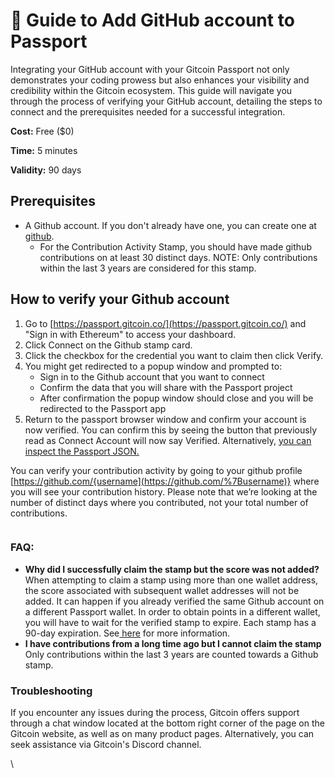 # 🔌 Guide to Add GitHub account to Passport

Integrating your GitHub account with your Gitcoin Passport not only demonstrates your coding prowess but also enhances your visibility and credibility within the Gitcoin ecosystem. This guide will navigate you through the process of verifying your GitHub account, detailing the steps to connect and the prerequisites needed for a successful integration.

**Cost:** Free ($0)

**Time:** 5 minutes

**Validity:** 90 days&#x20;

## Prerequisites

* A Github account. If you don't already have one, you can create one at [github](https://github.com).
  * For the Contribution Activity Stamp, you should have made github contributions on at least 30 distinct days. NOTE: Only contributions within the last 3 years are considered for this stamp.

## How to verify your Github account

1. Go to [https://passport.gitcoin.co/](https://passport.gitcoin.co/) and "Sign in with Ethereum" to access your dashboard.
2. Click Connect on the Github stamp card.
3. Click the checkbox for the credential you want to claim then click Verify.
4. You might get redirected to a popup window and prompted to:
   * Sign in to the Github account that you want to connect
   * Confirm the data that you will share with the Passport project
   * After confirmation the popup window should close and you will be redirected to the Passport app
5. Return to the passport browser window and confirm your account is now verified. You can confirm this by seeing the button that previously read as Connect Account will now say Verified. Alternatively, [you can inspect the Passport JSON.​](https://support.gitcoin.co/gitcoin-knowledge-base/gitcoin-passport/common-questions/how-to-access-your-passport-json)

You can verify your contribution activity by going to your github profile [https://github.com/{username](https://github.com/%7Busername)} where you will see your contribution history. Please note that we’re looking at the number of distinct days where you contributed, not your total number of contributions.

<figure><img src="https://lh7-us.googleusercontent.com/x4It866Jw5umBr3I5Lnx1MyHk-cGUMy32CM8RIGUjqDnmJCZT8knq5CJC99g4N3btuwG5qTJerbvGDytabKFHPN5YqC1pMugd6SgzdtBLDMtormrHMa-eMOF10a5lg3KEildRhpPFqWcsDVX3FGnS9o" alt=""><figcaption></figcaption></figure>

### FAQ:

* **Why did I successfully claim the stamp but the score was not added?**\
  When attempting to claim a stamp using more than one wallet address, the score associated with subsequent wallet addresses will not be added. It can happen if you already verified the same Github account on a different Passport wallet. In order to obtain points in a different wallet, you will have to wait for the verified stamp to expire. Each stamp has a 90-day expiration. See[ here](https://support.gitcoin.co/gitcoin-knowledge-base/gitcoin-passport/common-questions/why-is-my-passport-score-not-adding-up) for more information.
* **I have contributions from a long time ago but I cannot claim the stamp**\
  Only contributions within the last 3 years are counted towards a Github stamp.&#x20;

### Troubleshooting

If you encounter any issues during the process, Gitcoin offers support through a chat window located at the bottom right corner of the page on the Gitcoin website, as well as on many product pages. Alternatively, you can seek assistance via Gitcoin's Discord channel.

\
